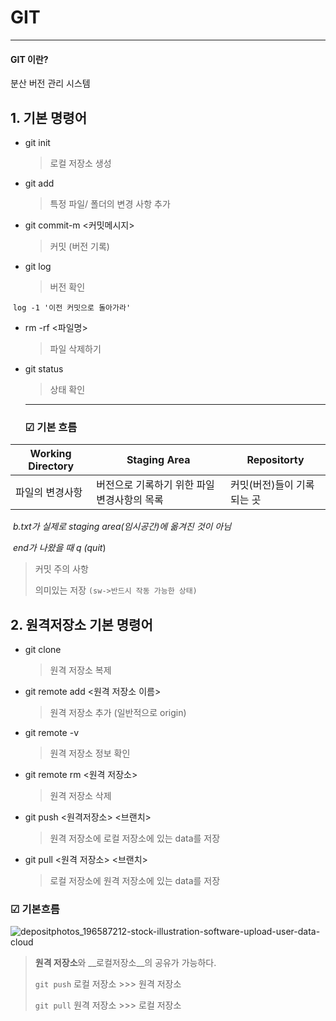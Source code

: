 # GIT

----

#### GIT 이란?

분산 버전 관리 시스템



## 1. 기본 명령어

- git init

  > 로컬 저장소 생성



- git add <file>

  >  특정 파일/ 폴더의 변경 사항 추가



- git commit-m <커밋메시지>

  > 커밋 (버전 기록)

  

- git log

  > 버전 확인

​		```log -1 '이전 커밋으로 돌아가라'```

- rm -rf <파일명>

  > 파일 삭제하기

  

- git status

  > 상태 확인

  
  
  ---
  
  ### ☑ 기본 흐름

| Working Directory | Staging Area                                | Repositorty                |
| ----------------- | ------------------------------------------- | -------------------------- |
| 파일의 변경사항   | 버전으로 기록하기 위한 파일 변경사항의 목록 | 커밋(버전)들이 기록되는 곳 |

​	*b.txt가 실제로 staging area(임시공간)에 옮겨진 것이 아님*

​	*end가 나왔을 때 q (quit*)

> 커밋 주의 사항
>
> 의미있는 저장 ```(sw->반드시 작동 가능한 상태)```



## 2. 원격저장소 기본 명령어



- git clone <url>

  > 원격 저장소 복제

  

- git remote add <원격 저장소 이름> <url>

  > 원격 저장소 추가 (일반적으로 origin)

  

- git remote -v

  > 원격 저장소 정보 확인

  

- git remote rm <원격 저장소>

  > 원격 저장소 삭제

  

- git push <원격저장소> <브랜치>

  > 원격 저장소에 로컬 저장소에 있는 data를 저장

  

- git pull <원격 저장소> <브랜치>

  > 로컬 저장소에 원격 저장소에 있는 data를 저장

  

###   ☑ 기본흐름



![depositphotos_196587212-stock-illustration-software-upload-user-data-cloud](C:\Users\HOME\Downloads\depositphotos_196587212-stock-illustration-software-upload-user-data-cloud.jpg)



> **원격 저장소**와 __로컬저장소__의 공유가 가능하다.
>
> ```git push``` 로컬 저장소 >>> 원격 저장소
>
> ```git pull``` 원격 저장소 >>> 로컬 저장소

